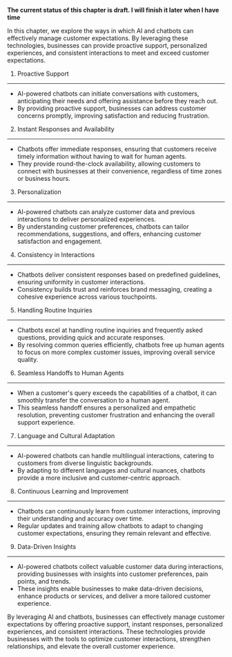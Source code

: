 **The current status of this chapter is draft. I will finish it later when I have time**

In this chapter, we explore the ways in which AI and chatbots can effectively manage customer expectations. By leveraging these technologies, businesses can provide proactive support, personalized experiences, and consistent interactions to meet and exceed customer expectations.

1. Proactive Support
--------------------

* AI-powered chatbots can initiate conversations with customers, anticipating their needs and offering assistance before they reach out.
* By providing proactive support, businesses can address customer concerns promptly, improving satisfaction and reducing frustration.

2. Instant Responses and Availability
-------------------------------------

* Chatbots offer immediate responses, ensuring that customers receive timely information without having to wait for human agents.
* They provide round-the-clock availability, allowing customers to connect with businesses at their convenience, regardless of time zones or business hours.

3. Personalization
------------------

* AI-powered chatbots can analyze customer data and previous interactions to deliver personalized experiences.
* By understanding customer preferences, chatbots can tailor recommendations, suggestions, and offers, enhancing customer satisfaction and engagement.

4. Consistency in Interactions
------------------------------

* Chatbots deliver consistent responses based on predefined guidelines, ensuring uniformity in customer interactions.
* Consistency builds trust and reinforces brand messaging, creating a cohesive experience across various touchpoints.

5. Handling Routine Inquiries
-----------------------------

* Chatbots excel at handling routine inquiries and frequently asked questions, providing quick and accurate responses.
* By resolving common queries efficiently, chatbots free up human agents to focus on more complex customer issues, improving overall service quality.

6. Seamless Handoffs to Human Agents
------------------------------------

* When a customer's query exceeds the capabilities of a chatbot, it can smoothly transfer the conversation to a human agent.
* This seamless handoff ensures a personalized and empathetic resolution, preventing customer frustration and enhancing the overall support experience.

7. Language and Cultural Adaptation
-----------------------------------

* AI-powered chatbots can handle multilingual interactions, catering to customers from diverse linguistic backgrounds.
* By adapting to different languages and cultural nuances, chatbots provide a more inclusive and customer-centric approach.

8. Continuous Learning and Improvement
--------------------------------------

* Chatbots can continuously learn from customer interactions, improving their understanding and accuracy over time.
* Regular updates and training allow chatbots to adapt to changing customer expectations, ensuring they remain relevant and effective.

9. Data-Driven Insights
-----------------------

* AI-powered chatbots collect valuable customer data during interactions, providing businesses with insights into customer preferences, pain points, and trends.
* These insights enable businesses to make data-driven decisions, enhance products or services, and deliver a more tailored customer experience.

By leveraging AI and chatbots, businesses can effectively manage customer expectations by offering proactive support, instant responses, personalized experiences, and consistent interactions. These technologies provide businesses with the tools to optimize customer interactions, strengthen relationships, and elevate the overall customer experience.
